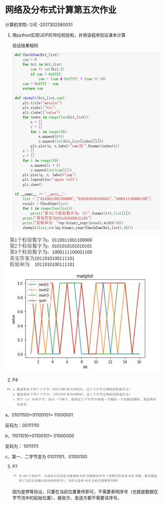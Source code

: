 # 网络及分布式计算第五次作业

计算机学院-刁可 -2017302580031



1. 用python实现UDP的16位校验和，并用该程序验证课本计算

   验证结果相同

   ![image-20200402160400195](网络及分布式计算第五次作业.assets/image-20200402160400195.png)

![image-20200402160159054](网络及分布式计算第五次作业.assets/image-20200402160159054.png)

2. P4

![image-20200402144814451](网络及分布式计算第五次作业.assets/image-20200402144814451.png)

 a、01011100+01100101= 11000001 

反码为：00111110

 b、11011010+01100101= 01000000

 反码为： 10111111

 c、第一、二字节变为 01011101、01100100

3. P7

   ![image-20200402145305715](网络及分布式计算第五次作业.assets/image-20200402145305715.png)

   因为是停等协议，只要在当前位置重传即可，不需要表明序号（也就是数据在字节流中的起始位置），接收方、发送方都不需要该序号。
